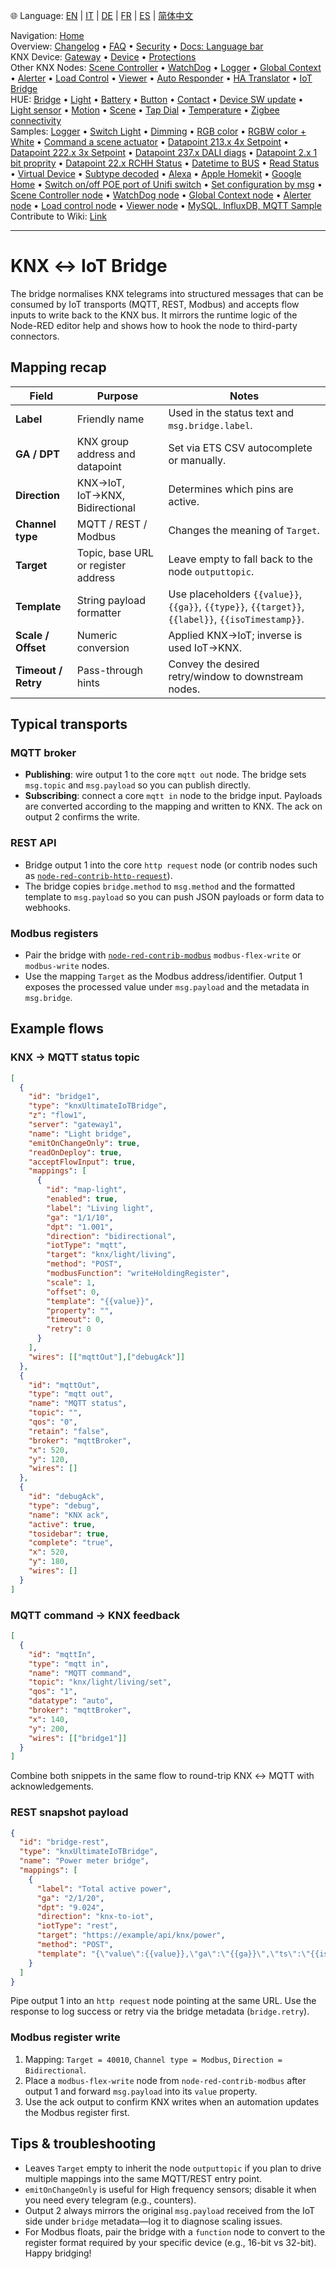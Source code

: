 🌐 Language: [EN](/node-red-contrib-knx-ultimate/wiki/IoT-Bridge-Configuration) | [IT](/node-red-contrib-knx-ultimate/wiki/it-IoT-Bridge-Configuration) | [DE](/node-red-contrib-knx-ultimate/wiki/de-IoT-Bridge-Configuration) | [FR](/node-red-contrib-knx-ultimate/wiki/fr-IoT-Bridge-Configuration) | [ES](/node-red-contrib-knx-ultimate/wiki/es-IoT-Bridge-Configuration) | [简体中文](/node-red-contrib-knx-ultimate/wiki/zh-CN-IoT-Bridge-Configuration)
<!-- NAV START -->
Navigation: [Home](/node-red-contrib-knx-ultimate/wiki/Home)  
Overview: [Changelog](https://github.com/Supergiovane/node-red-contrib-knx-ultimate/blob/master/CHANGELOG.md) • [FAQ](/node-red-contrib-knx-ultimate/wiki/FAQ-Troubleshoot) • [Security](/node-red-contrib-knx-ultimate/wiki/SECURITY) • [Docs: Language bar](/node-red-contrib-knx-ultimate/wiki/Docs-Language-Bar)  
KNX Device: [Gateway](/node-red-contrib-knx-ultimate/wiki/Gateway-configuration) • [Device](/node-red-contrib-knx-ultimate/wiki/Device) • [Protections](/node-red-contrib-knx-ultimate/wiki/Protections)  
Other KNX Nodes: [Scene Controller](/node-red-contrib-knx-ultimate/wiki/SceneController-Configuration) • [WatchDog](/node-red-contrib-knx-ultimate/wiki/WatchDog-Configuration) • [Logger](/node-red-contrib-knx-ultimate/wiki/Logger-Configuration) • [Global Context](/node-red-contrib-knx-ultimate/wiki/GlobalVariable) • [Alerter](/node-red-contrib-knx-ultimate/wiki/Alerter-Configuration) • [Load Control](/node-red-contrib-knx-ultimate/wiki/LoadControl-Configuration) • [Viewer](/node-red-contrib-knx-ultimate/wiki/knxUltimateViewer) • [Auto Responder](/node-red-contrib-knx-ultimate/wiki/KNXAutoResponder) • [HA Translator](/node-red-contrib-knx-ultimate/wiki/HATranslator) • [IoT Bridge](/node-red-contrib-knx-ultimate/wiki/IoT-Bridge-Configuration)  
HUE: [Bridge](/node-red-contrib-knx-ultimate/wiki/HUE+Bridge+configuration) • [Light](/node-red-contrib-knx-ultimate/wiki/HUE+Light) • [Battery](/node-red-contrib-knx-ultimate/wiki/HUE+Battery) • [Button](/node-red-contrib-knx-ultimate/wiki/HUE+Button) • [Contact](/node-red-contrib-knx-ultimate/wiki/HUE+Contact+sensor) • [Device SW update](/node-red-contrib-knx-ultimate/wiki/HUE+Device+software+update) • [Light sensor](/node-red-contrib-knx-ultimate/wiki/HUE+Light+sensor) • [Motion](/node-red-contrib-knx-ultimate/wiki/HUE+Motion) • [Scene](/node-red-contrib-knx-ultimate/wiki/HUE+Scene) • [Tap Dial](/node-red-contrib-knx-ultimate/wiki/HUE+Tapdial) • [Temperature](/node-red-contrib-knx-ultimate/wiki/HUE+Temperature+sensor) • [Zigbee connectivity](/node-red-contrib-knx-ultimate/wiki/HUE+Zigbee+connectivity)  
Samples: [Logger](/node-red-contrib-knx-ultimate/wiki/Logger-Sample) • [Switch Light](/node-red-contrib-knx-ultimate/wiki/-Sample---Switch-light) • [Dimming](/node-red-contrib-knx-ultimate/wiki/-Sample---Dimming) • [RGB color](/node-red-contrib-knx-ultimate/wiki/-Sample---RGB-Color) • [RGBW color + White](/node-red-contrib-knx-ultimate/wiki/-Sample---RGBW-Color-plus-White) • [Command a scene actuator](/node-red-contrib-knx-ultimate/wiki/-Sample---Control-a-scene-actuator) • [Datapoint 213.x 4x Setpoint](/node-red-contrib-knx-ultimate/wiki/-Sample---DPT213) • [Datapoint 222.x 3x Setpoint](/node-red-contrib-knx-ultimate/wiki/-Sample---DPT222) • [Datapoint 237.x DALI diags](/node-red-contrib-knx-ultimate/wiki/-Sample---DPT237) • [Datapoint 2.x 1 bit proprity](/node-red-contrib-knx-ultimate/wiki/-Sample---DPT2) • [Datapoint 22.x RCHH Status](/node-red-contrib-knx-ultimate/wiki/-Sample---DPT22) • [Datetime to BUS](/node-red-contrib-knx-ultimate/wiki/-Sample---DateTime-to-BUS) • [Read Status](/node-red-contrib-knx-ultimate/wiki/-Sample---Read-value-from-Device) • [Virtual Device](/node-red-contrib-knx-ultimate/wiki/-Sample---Virtual-Device) • [Subtype decoded](/node-red-contrib-knx-ultimate/wiki/-Sample---Subtype) • [Alexa](/node-red-contrib-knx-ultimate/wiki/-Sample---Alexa) • [Apple Homekit](/node-red-contrib-knx-ultimate/wiki/-Sample---Apple-Homekit) • [Google Home](/node-red-contrib-knx-ultimate/wiki/-Sample---Google-Assistant) • [Switch on/off POE port of Unifi switch](/node-red-contrib-knx-ultimate/wiki/-Sample---UnifiPOE) • [Set configuration by msg](/node-red-contrib-knx-ultimate/wiki/-Sample-setConfig) • [Scene Controller node](/node-red-contrib-knx-ultimate/wiki/Sample-Scene-Node) • [WatchDog node](/node-red-contrib-knx-ultimate/wiki/-Sample---WatchDog) • [Global Context node](/node-red-contrib-knx-ultimate/wiki/SampleGlobalContextNode) • [Alerter node](/node-red-contrib-knx-ultimate/wiki/SampleAlerter) • [Load control node](/node-red-contrib-knx-ultimate/wiki/SampleLoadControl) • [Viewer node](/node-red-contrib-knx-ultimate/wiki/knxUltimateViewer) • [MySQL, InfluxDB, MQTT Sample](/node-red-contrib-knx-ultimate/wiki/Sample-KNX2MQTT-KNX2MySQL-KNX2InfluxDB)  
Contribute to Wiki: [Link](/node-red-contrib-knx-ultimate/wiki/Manage-Wiki)
<!-- NAV END -->
---
# KNX ↔ IoT Bridge
The bridge normalises KNX telegrams into structured messages that can be consumed by IoT transports (MQTT, REST, Modbus) and accepts flow inputs to write back to the KNX bus. It mirrors the runtime logic of the Node-RED editor help and shows how to hook the node to third-party connectors.
## Mapping recap
| Field | Purpose | Notes |
| -- | -- | -- |
| **Label** | Friendly name | Used in the status text and `msg.bridge.label`. |
| **GA / DPT** | KNX group address and datapoint | Set via ETS CSV autocomplete or manually. |
| **Direction** | KNX→IoT, IoT→KNX, Bidirectional | Determines which pins are active. |
| **Channel type** | MQTT / REST / Modbus | Changes the meaning of `Target`. |
| **Target** | Topic, base URL or register address | Leave empty to fall back to the node `outputtopic`. |
| **Template** | String payload formatter | Use placeholders `{{value}}`, `{{ga}}`, `{{type}}`, `{{target}}`, `{{label}}`, `{{isoTimestamp}}`. |
| **Scale / Offset** | Numeric conversion | Applied KNX→IoT; inverse is used IoT→KNX. |
| **Timeout / Retry** | Pass-through hints | Convey the desired retry/window to downstream nodes. |
## Typical transports
### MQTT broker
- **Publishing**: wire output 1 to the core `mqtt out` node. The bridge sets `msg.topic` and `msg.payload` so you can publish directly.
- **Subscribing**: connect a core `mqtt in` node to the bridge input. Payloads are converted according to the mapping and written to KNX. The ack on output 2 confirms the write.
### REST API
- Bridge output 1 into the core `http request` node (or contrib nodes such as [`node-red-contrib-http-request`](https://flows.nodered.org/node/node-red-contrib-http-request)).
- The bridge copies `bridge.method` to `msg.method` and the formatted template to `msg.payload` so you can push JSON payloads or form data to webhooks.
### Modbus registers
- Pair the bridge with [`node-red-contrib-modbus`](https://flows.nodered.org/node/node-red-contrib-modbus) `modbus-flex-write` or `modbus-write` nodes.
- Use the mapping `Target` as the Modbus address/identifier. Output 1 exposes the processed value under `msg.payload` and the metadata in `msg.bridge`.
## Example flows
### KNX → MQTT status topic
```json
[
  {
    "id": "bridge1",
    "type": "knxUltimateIoTBridge",
    "z": "flow1",
    "server": "gateway1",
    "name": "Light bridge",
    "emitOnChangeOnly": true,
    "readOnDeploy": true,
    "acceptFlowInput": true,
    "mappings": [
      {
        "id": "map-light",
        "enabled": true,
        "label": "Living light",
        "ga": "1/1/10",
        "dpt": "1.001",
        "direction": "bidirectional",
        "iotType": "mqtt",
        "target": "knx/light/living",
        "method": "POST",
        "modbusFunction": "writeHoldingRegister",
        "scale": 1,
        "offset": 0,
        "template": "{{value}}",
        "property": "",
        "timeout": 0,
        "retry": 0
      }
    ],
    "wires": [["mqttOut"],["debugAck"]]
  },
  {
    "id": "mqttOut",
    "type": "mqtt out",
    "name": "MQTT status",
    "topic": "",
    "qos": "0",
    "retain": "false",
    "broker": "mqttBroker",
    "x": 520,
    "y": 120,
    "wires": []
  },
  {
    "id": "debugAck",
    "type": "debug",
    "name": "KNX ack",
    "active": true,
    "tosidebar": true,
    "complete": "true",
    "x": 520,
    "y": 180,
    "wires": []
  }
]
```
### MQTT command → KNX feedback
```json
[
  {
    "id": "mqttIn",
    "type": "mqtt in",
    "name": "MQTT command",
    "topic": "knx/light/living/set",
    "qos": "1",
    "datatype": "auto",
    "broker": "mqttBroker",
    "x": 140,
    "y": 200,
    "wires": [["bridge1"]]
  }
]
```
Combine both snippets in the same flow to round-trip KNX ↔ MQTT with acknowledgements.
### REST snapshot payload
```json
{
  "id": "bridge-rest",
  "type": "knxUltimateIoTBridge",
  "name": "Power meter bridge",
  "mappings": [
    {
      "label": "Total active power",
      "ga": "2/1/20",
      "dpt": "9.024",
      "direction": "knx-to-iot",
      "iotType": "rest",
      "target": "https://example/api/knx/power",
      "method": "POST",
      "template": "{\"value\":{{value}},\"ga\":\"{{ga}}\",\"ts\":\"{{isoTimestamp}}\"}"
    }
  ]
}
```
Pipe output 1 into an `http request` node pointing at the same URL. Use the response to log success or retry via the bridge metadata (`bridge.retry`).
### Modbus register write
1. Mapping: `Target = 40010`, `Channel type = Modbus`, `Direction = Bidirectional`.
2. Place a `modbus-flex-write` node from `node-red-contrib-modbus` after output 1 and forward `msg.payload` into its `value` property.
3. Use the ack output to confirm KNX writes when an automation updates the Modbus register first.
## Tips & troubleshooting
- Leaves `Target` empty to inherit the node `outputtopic` if you plan to drive multiple mappings into the same MQTT/REST entry point.
- `emitOnChangeOnly` is useful for High frequency sensors; disable it when you need every telegram (e.g., counters).
- Output 2 always mirrors the original `msg.payload` received from the IoT side under `bridge` metadata—log it to diagnose scaling issues.
- For Modbus floats, pair the bridge with a `function` node to convert to the register format required by your specific device (e.g., 16-bit vs 32-bit).
Happy bridging!
